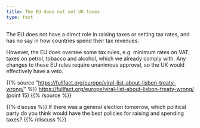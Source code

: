 ```yaml
---
title: The EU does not set UK taxes
type: fact
---
```


The EU does not have a direct role in raising taxes or setting tax rates, and has no say in how countries spend their tax revenues.

However, the EU does oversee some tax rules, e.g. minimum rates on VAT, taxes on petrol, tobacco and alcohol, which we already comply with. Any changes to these EU rules require unanimous approval, so the UK would effectively have a veto.

{{% source "https://fullfact.org/europe/viral-list-about-lisbon-treaty-wrong/" %}}
https://fullfact.org/europe/viral-list-about-lisbon-treaty-wrong/ (point 15)
{{% /source %}}

{{% discuss %}}
If there was a general election tomorrow, which political party do you think would have the best policies for raising and spending taxes?
{{% /discuss %}}
